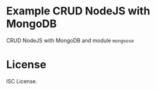 # Example CRUD NodeJS with MongoDB
CRUD NodeJS with MongoDB and module `mongoose`

# License
ISC License.
